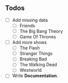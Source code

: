 ## Todos

- [ ] Add missing data
  - [ ] Friends
  - [ ] The Big Bang Theory
  - [ ] Game Of Thrones

- [ ] Add more shows
  - [ ] The Flash
  - [ ] Stranger Things
  - [ ] Breaking Bad
  - [ ] The Walking Dead
  - [ ] Westworld

- [ ] Write **Documentation**.